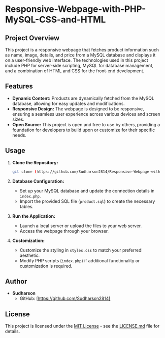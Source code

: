 # Responsive-Webpage-with-PHP-MySQL-CSS-and-HTML


## Project Overview

This project is a responsive webpage that fetches product information such as name, image, details, and price from a MySQL database and displays it on a user-friendly web interface. The technologies used in this project include PHP for server-side scripting, MySQL for database management, and a combination of HTML and CSS for the front-end development.

## Features

- **Dynamic Content:** Products are dynamically fetched from the MySQL database, allowing for easy updates and modifications.
- **Responsive Design:** The webpage is designed to be responsive, ensuring a seamless user experience across various devices and screen sizes.
- **Open Source:** This project is open and free to use by others, providing a foundation for developers to build upon or customize for their specific needs.

## Usage

1. **Clone the Repository:**
   ```bash
   git clone (https://github.com/Sudharson2814/Responsive-Webpage-with-PHP-MySQL-CSS-and-HTML)
   ```

2. **Database Configuration:**
   - Set up your MySQL database and update the connection details in `index.php`.
   - Import the provided SQL file (`product.sql`) to create the necessary tables.

3. **Run the Application:**
   - Launch a local server or upload the files to your web server.
   - Access the webpage through your browser.

4. **Customization:**
   - Customize the styling in `styles.css` to match your preferred aesthetic.
   - Modify PHP scripts (`index.php`) if additional functionality or customization is required.

## Author

- **Sudharson**
  - GitHub: [https://github.com/Sudharson2814]

## License

This project is licensed under the [MIT License](LICENSE.md) - see the [LICENSE.md](LICENSE.md) file for details.



